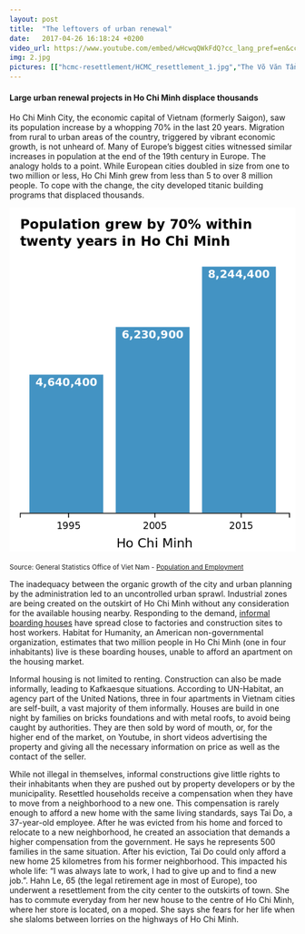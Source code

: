 ```yaml
---
layout: post
title:  "The leftovers of urban renewal"
date:   2017-04-26 16:18:24 +0200
video_url: https://www.youtube.com/embed/wHcwqQWkFdQ?cc_lang_pref=en&cc_load_policy=1
img: 2.jpg
pictures: [["hcmc-resettlement/HCMC_resettlement_1.jpg","The Võ Văn Tần apartment block destruction in District 1. Those old apartment buildings in the city center were built before 1975, and are no longer structurally safe. Government offers residents compensation packages for them to relocate, but the residents are not happy with the compensation."],["hcmc-resettlement/HCMC_resettlement_2.jpg","Tai Do in a flat of the Võ Văn Tần apartment block. He had to leave his flat in 2010 but the compensation he received only allowed him to buy a house 25km from the city center. He had to change his job as he could not commute everyday and he is now making only 200€ a month."],["hcmc-resettlement/HCMC_resettlement_3.jpg","Inhabitants of the Võ Văn Tần apartment block. The last one of them should have left the block in September before destruction of the whole block 500 families that were relocated are fighting to obtain a better compensation."],["hcmc-resettlement/HCMC_resettlement_4.jpg","Hahn Le with her daughter on a family picture on her kitchen wall. She had to sell her flat to be relocated far away. She tried to commute but riding her motorcycle, but at 65 she says it is too dangerous. She now rents illegally a flat in the city center to continue running her business at the market close-by."],["hcmc-resettlement/HCMC_resettlement_5.jpg","A flat in the Võ Văn Tần apartment block. Flats size can be 12, 24 or 36sqm. For a 12sqm flat the compensation received is around 30,000€ "],["hcmc-resettlement/HCMC_resettlement_6.jpg","Inhabitants of the Võ Văn Tần apartment block are discussing about the strategy to adopt during the demonstration they plan the following day in front of the city hall. Police is monitoring the block to avoid journalist to accessing it and reporting on the issue."],["hcmc-resettlement/HCMC_resettlement_7.jpg","Families of the Võ Văn Tần apartment block discussing in one of the flats."],["hcmc-resettlement/HCMC_resettlement_8.jpg","The Võ Văn Tần apartment block staircases. It is very central and its destruction attracts investors in real estate."],["hcmc-resettlement/HCMC_resettlement_9.jpg","ĩnh Lộc B building complex in Bình Chánh district (outskirts of Saigon). Vĩnh Lộc B was completed in 2010 with the capacity of 1,900+ apartment, but as of April 2016, only 306 apartments were occupied. It was intended for the relocation of households."],["hcmc-resettlement/HCMC_resettlement_10.jpg","The people who did move to Vĩnh Lộc B are struggling to make a living when the area is pretty much desert. As a result of low occupancy, the apartment complex started to show signs of run-down."],["hcmc-resettlement/HCMC_resettlement_11.jpg","Friends are enjoying a sunday afternoon drinking and playing football in the half abandoned apartment complex."],["hcmc-resettlement/HCMC_resettlement_12.jpg","Onanh was resettled here because her house had to be destroyed to enlarge an alley. She had no other options but to accept. She opened a café, but 70% of flats are empty and there are only a few clients. Besides the running water seems improper for drinking and she still has not received her property title."],["hcmc-resettlement/HCMC_resettlement_13.jpg","This family settled in their flat 2 weeks ago. It was a way for the mother to be closer to work as before she had to commune 2 hours to come back to pick up her daughter. They rent a 40sqm for 80€ a month. For now they are quite happy: the rent is low and the building is correct."],["hcmc-resettlement/HCMC_resettlement_14.jpg","A man is praying at home. He moved here one year ago with his wife and their three children. He works at a construction site nearby, but there are only a few job offers as it is far from the city center. His rent is approximately 75€ a month."],["hcmc-resettlement/HCMC_resettlement_15.jpg","Phú Mỹ Hưng is a building complex in District 7. It was opened for residents in 2011 with 600 apartments in two blocks, but only 350 are occupied. They are for relocated people that were living in easily flooded areas."],["hcmc-resettlement/HCMC_resettlement_16.jpg","A father with his two children are wandering in the corridor of the Phú Mỹ Hưng building. They want to move out of their flat and are looking for somebody to take it."],["hcmc-resettlement/HCMC_resettlement_17.jpg","An out of order elevator in Phú Mỹ Hưng, Block B. Families living here are experiencing utmost discomfort because the facilities are poorly maintained. Since most residents are living in Block A, many facilities were taken from Block B to replace the one in Block A, including light bulbs and fire extinguisher."]]
---
```


#### Large urban renewal projects in Ho Chi Minh displace thousands

Ho Chi Minh City, the economic capital of Vietnam (formerly Saigon), saw its population increase by a whopping 70% in the last 20 years. Migration from rural to urban areas of the country, triggered by vibrant economic growth, is not unheard of. Many of Europe’s biggest cities witnessed similar increases in population at the end of the 19th century in Europe. The analogy holds to a point. While European cities doubled in size from one to two million or less, Ho Chi Minh grew from less than 5 to over 8 million people. To cope with the change, the city developed titanic building programs that displaced thousands.

![Chart: Population growth in Ho Chi Minh City](/assets/images/HCMC_resettlement_1.png)

<small>Source: General Statistics Office of Viet Nam - [Population and Employment](http://www.gso.gov.vn/default.aspx?tabid=387&idmid=3&ItemID=12873)</small>


The inadequacy between the organic growth of the city and urban planning by the administration led to an uncontrolled urban sprawl. Industrial zones are being created on the outskirt of Ho Chi Minh without any consideration for the available housing nearby. Responding to the demand, [informal boarding houses](http://www.michael-waibel.de/papers/2007_ASIEN_103_Waibel_Paper_Cover.pdf) have spread close to factories and construction sites to host workers. Habitat for Humanity, an American non-governmental organization, estimates that two million people in Ho Chi Minh (one in four inhabitants) live is these boarding houses, unable to afford an apartment on the housing market.

Informal housing is not limited to renting. Construction can also be made informally, leading to Kafkaesque situations. According to UN-Habitat, an agency part of the United Nations, three in four apartments in Vietnam cities are self-built, a vast majority of them informally. Houses are build in one night by families on bricks foundations and with metal roofs, to avoid being caught by authorities. They are then sold by word of mouth, or, for the higher end of the market, on Youtube, in short videos advertising the property and giving all the necessary information on price as well as the contact of the seller. 

While not illegal in themselves, informal constructions give little rights to their inhabitants when they are pushed out by property developers or by the municipality. Resettled households receive a compensation when they have to move from a neighborhood to a new one. This compensation is rarely enough to afford a new home with the same living standards, says Tai Do, a 37-year-old employee. After he was evicted from his home and forced to relocate to a new neighborhood, he created an association that demands a higher compensation from the government. He says he represents 500 families in the same situation. After his eviction, Tai Do could only afford a new home 25 kilometres from his former neighborhood. This impacted his whole life: “I was always late to work, I had to give up and to find a new job.”. Hahn Le, 65 (the legal retirement age in most of Europe), too underwent a resettlement from the city center to the outskirts of town. She has to commute everyday from her new house to the centre of Ho Chi Minh, where her store is located, on a moped. She says she fears for her life when she slaloms between lorries on the highways of Ho Chi Minh.